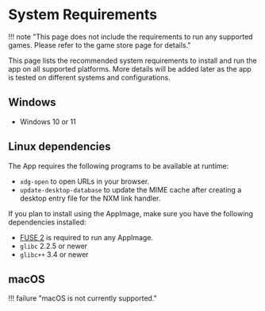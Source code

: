# System Requirements
!!! note "This page does not include the requirements to run any supported games. Please refer to the game store page for details."

This page lists the recommended system requirements to install and run the app on all supported platforms. More details will be added later as the app is tested on different systems and configurations.

## Windows 

* Windows 10 or 11

## Linux dependencies
The App requires the following programs to be available at runtime:

- `xdg-open` to open URLs in your browser.
- `update-desktop-database` to update the MIME cache after creating a desktop entry file for the NXM link handler.

If you plan to install using the AppImage, make sure you have the following dependencies installed:

- [FUSE 2](https://github.com/AppImage/AppImageKit/wiki/FUSE) is required to run any AppImage.
- `glibc` 2.2.5 or newer
- `glibc++` 3.4 or newer

## macOS

!!! failure  "macOS is not currently supported."
